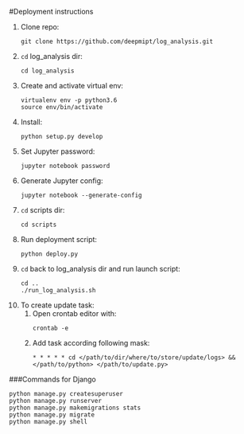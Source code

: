#Deployment instructions

1. Clone repo:
    ```
    git clone https://github.com/deepmipt/log_analysis.git
    ```
2. `cd` log_analysis dir:
    ```
    cd log_analysis
    ```
3. Create and activate virtual env:
    ```
    virtualenv env -p python3.6
    source env/bin/activate
    ```
4. Install:
    ```
    python setup.py develop
    ```
5. Set Jupyter password:
    ```
    jupyter notebook password
    ```
6. Generate Jupyter config:
    ```
    jupyter notebook --generate-config
    ```
7. `cd` scripts dir:
    ```
    cd scripts
    ```
8. Run deployment script:
    ```
    python deploy.py 
    ```
9. `cd` back to log_analysis dir and run launch script:
    ```
    cd ..
    ./run_log_analysis.sh
    ```
10. To create update task:
    1. Open crontab editor with:
        ```
        crontab -e
        ```
    2. Add task according following mask:
        ```
        * * * * * cd </path/to/dir/where/to/store/update/logs> && </path/to/python> </path/to/update.py>
        ```

###Commands for Django
```
python manage.py createsuperuser
python manage.py runserver
python manage.py makemigrations stats
python manage.py migrate
python manage.py shell
```